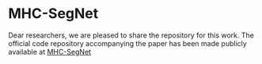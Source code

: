 # MHC-SegNet

Dear researchers, we are pleased to share the repository for this work. The official code repository accompanying the paper has been made publicly available at [MHC-SegNet](https://github.com/WTU-MIS-Laboratory/MHC-Segnet)
